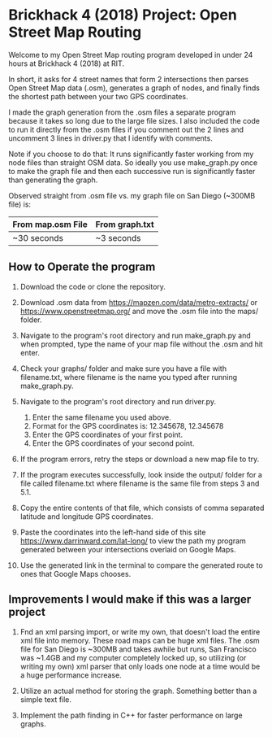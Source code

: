 # Brickhack 4 (2018) Project: Open Street Map Routing 

Welcome to my Open Street Map routing program developed in under 24 hours at Brickhack 4 (2018)
at RIT.

In short, it asks for 4 street names that form 2 intersections then parses Open Street Map data (.osm),
generates a graph of nodes, and finally finds the shortest path between your two GPS coordinates.

I made the graph generation from the .osm files a separate program because
it takes so long due to the large file sizes. I also included the code to run
it directly from the .osm files if you comment out the 2 lines and uncomment 3
lines in driver.py that I identify with comments.

Note if you choose to do that: It runs significantly faster working from my
node files than straight OSM data. So ideally you use make_graph.py once to
make the graph file and then each successive run is significantly faster than
generating the graph.

Observed straight from .osm file vs. my graph file on San Diego (~300MB file)
is:

| From map.osm File | From graph.txt |
------------------- | -------------- |
| ~30 seconds       | ~3 seconds     |

## How to Operate the program

1. Download the code or clone the repository.

2. Download .osm data from https://mapzen.com/data/metro-extracts/ or
https://www.openstreetmap.org/ and move the .osm file into the maps/ folder.

3. Navigate to the program's root directory and run make_graph.py and when prompted, type the name of your map file without
the .osm and hit enter.

4. Check your graphs/ folder and make sure you have a file with filename.txt, 
where filename is the name you typed after running make_graph.py.

5. Navigate to the program's root directory and run driver.py.

    1. Enter the same filename you used above.
    2. Format for the GPS coordinates is: 12.345678, 12.345678
    3. Enter the GPS coordinates of your first point.
    4. Enter the GPS coordinates of your second point.

6. If the program errors, retry the steps or download a new map file to try.

7. If the program executes successfully, look inside the output/ folder for a file called filename.txt
where filename is the same file from steps 3 and 5.1.

8. Copy the entire contents of that file, which consists of comma separated latitude and longitude GPS coordinates.

9. Paste the coordinates into the left-hand side of this site https://www.darrinward.com/lat-long/
to view the path my program generated between your intersections overlaid on Google Maps.

10. Use the generated link in the terminal to compare the generated route to ones that Google Maps chooses.

## Improvements I would make if this was a larger project

1. Fnd an xml parsing import, or write my own, that doesn't load the 
entire xml file into memory. These road maps can be huge xml files. The .osm file for San Diego
is ~300MB and takes awhile but runs, San Francisco was ~1.4GB and my computer completely locked up, 
so utilizing (or writing my own) xml parser that only loads one node at a time would be a huge performance increase.

2. Utilize an actual method for storing the graph. Something better
than a simple text file.

3. Implement the path finding in C++ for faster performance on large
graphs.

